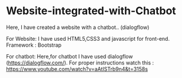 # Website-integrated-with-Chatbot
Here, I have created a website with a chatbot..
(dialogflow)

For Website:
I have used HTML5,CSS3 and javascript for front-end.
Framework : Bootstrap

For chatbot:
Here,for chatbot I have used dialogflow (https://dialogflow.com/).
For proper instructions watch this : https://www.youtube.com/watch?v=aAtISTrb9n4&t=3158s 
 
